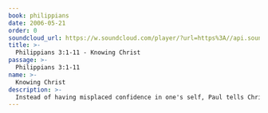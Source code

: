 ```yaml
---
book: philippians
date: 2006-05-21
order: 0
soundcloud_url: https://w.soundcloud.com/player/?url=https%3A//api.soundcloud.com/tracks/
title: >-
  Philippians 3:1-11 - Knowing Christ
passage: >-
  Philippians 3:1-11
name: >-
  Knowing Christ
description: >-
  Instead of having misplaced confidence in one's self, Paul tells Christians to trust fully in Christ. In this passage Paul reveals his deepest spiritual motivations.
---
```


